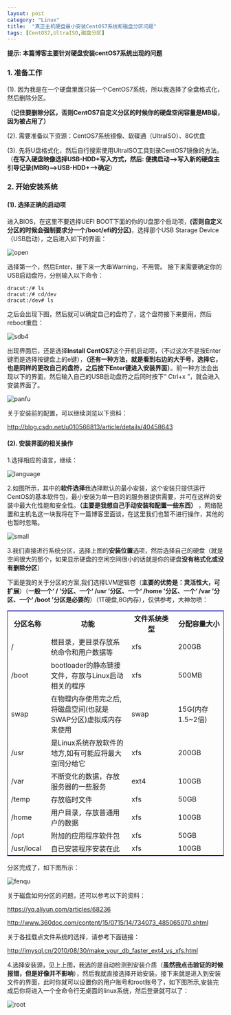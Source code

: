 ```yaml
---
layout: post
category: "Linux"
title:  "真正主机硬盘最小安装CentOS7系统和磁盘分区问题"
tags: [CentOS7,UltraISO,磁盘分区]
---
```

**提示: 本篇博客主要针对硬盘安装centOS7系统出现的问题**

### 1. 准备工作

   (1). 因为我是在一个硬盘里面只装一个CentOS7系统，所以我选择了全盘格式化，然后删除分区。

   **（记住要删除分区，否则CentOS7自定义分区的时候你的硬盘空闲容量是MB级，因为被占用了）**

   (2). 需要准备以下资源：CentOS7系统镜像、软碟通（UltraISO）、8G优盘

   (3). 先将U盘格式化，然后自行搜索使用UltraISO工具刻录CentOS7镜像的方法。（**在写入硬盘映像选择USB-HDD+写入方式，然后: 便携启动——>写入新的硬盘主引导记录(MBR)——>USB-HDD+——>确定**）

<!-- more -->
### 2. 开始安装系统
    
#### (1). 选择正确的启动项

   进入BIOS，在这里不要选择UEFI BOOT下面的你的U盘那个启动项，**(否则自定义分区的时候会强制要求分一个/boot/efi的分区)**，选择那个USB Starage Device（USB启动），之后进入如下的界面：

   ![open](http://oyqo0q1a2.bkt.clouddn.com/open.jpg)

   选择第一个，然后Enter，接下来一大串Warning，不用管。
   接下来需要确定你的USB启动盘符，分别输入以下命令：

    dracut:/# ls
    dracut:/# cd/dev
    dracut:/dev# ls

   之后会出现下图，然后就可以确定自己的盘符了，这个盘符接下来要用，然后reboot重启：

   ![sdb4](http://oyqo0q1a2.bkt.clouddn.com/sdb4.jpg)

   出现界面后，还是选择**Install CentOS7**这个开机启动项，（不过这次不是按Enter键而是选择按键盘上的e键），**（还有一种方法，就是看到右边的大于号，选择它，也是同样的更改自己的盘符，之后按下Enter键进入安装界面）**。前一种方法会出现以下的界面，然后输入自己的USB启动盘符之后同时按下“ Ctrl+x ”，就会进入安装界面了。

   ![panfu](http://oyqo0q1a2.bkt.clouddn.com/panfu.jpg)

   关于安装前的配置，可以继续浏览以下资料：

   <http://blog.csdn.net/u010566813/article/details/40458643>

#### (2). 安装界面的相关操作

   1.选择相应的语言，继续：

   ![language](http://oyqo0q1a2.bkt.clouddn.com/language.jpg)

   2.如图所示，其中的**软件选择**我选择默认的最小安装，这个安装只提供运行CentOS的基本软件包，最小安装为单一目的的服务器提供需要，并可在这样的安装中最大化性能和安全性。**（主要是我想自己手动安装和配置一些东西）** ，网络配置和主机名这一块我将在下一篇博客里面谈，在这里我们也暂不进行操作，其他的也暂时忽略。

   ![small](http://oyqo0q1a2.bkt.clouddn.com/small.jpg)

   3.我们直接进行系统分区，选择上图的**安装位置**选项，然后选择自己的硬盘（就是空间很大的那个，如果显示硬盘的空闲空间很小的话就是你的硬盘**没有格式化或没有删除分区**）

   下面是我的关于分区的方案,我们选择LVM逻辑卷（**主要的优势是：灵活性大，可扩展**）（**一般一个‘ / ’分区、一个‘ /usr ’分区、一个‘ /home ’分区、一个‘ /var ’分区、一个‘ /boot ’分区是必要的**）（1T硬盘,8G内存），仅供参考，大神勿喷：

   <table style="border:1px solid Blue">
      <tr>
       <th width="80px">分区名称</th>
       <th width="220px">功能</th>
       <th width="120px">文件系统类型</th>
       <th width="120px">分配容量大小</th>
      </tr>
      <tr>
        <td>/</td>
        <td>根目录，更目录存放系统命令和用户数据等</td>
        <td>xfs</td>
        <td>200GB</td>
      </tr>
      <tr>
        <td>/boot</td>
        <td>bootloader的静态链接文件，存放与Linux启动相关的程序</td>
        <td>xfs</td>
        <td>500MB</td>
      </tr>
      <tr>
        <td>swap</td>
        <td>在物理内存使用完之后,将磁盘空间(也就是SWAP分区)虚拟成内存来使用</td>
        <td>swap</td>
        <td>15G(内存1.5~2倍)</td>
      </tr>
      <tr>
        <td>/usr</td>
        <td>是Linux系统存放软件的地方,如有可能应将最大空间分给它</td>
        <td>xfs</td>
        <td>200GB</td>
      </tr>
      <tr>
        <td>/var</td>
        <td>不断变化的数据，存放服务器的一些服务</td>
        <td>ext4</td>
        <td>100GB</td>
      </tr>
      <tr>
        <td>/temp</td>
        <td>存放临时文件</td>
        <td>xfs</td>
        <td>50GB</td>
      </tr>
      <tr>
        <td>/home</td>
        <td>用户目录，存放普通用户的数据</td>
        <td>xfs</td>
        <td>100GB</td>
      </tr>
      <tr>
        <td>/opt</td>
        <td>附加的应用程序软件包</td>
        <td>xfs</td>
        <td>50GB</td>
      </tr>
      <tr>
        <td>/usr/local</td>
        <td>自已安装程序安装在此</td>
        <td>xfs</td>
        <td>100GB</td>
      </tr>
    </table>

   分区完成了，如下图所示：

   ![fenqu](http://oyqo0q1a2.bkt.clouddn.com/fenqu.jpg)

   关于磁盘如何分区的问题，还可以参考以下的资料：

   <https://yq.aliyun.com/articles/68236>

   <http://www.360doc.com/content/15/0715/14/734073_485065070.shtml>

   关于各挂载点文件系统的选择，请参考下面链接：

   <http://imysql.cn/2010/08/30/make_your_db_faster_ext4_vs_xfs.html>

   4.选择安装源，见上上图，我选的是自动检测到安装介质（**虽然我点击验证的时候报错，但是好像并不影响**），然后我就直接选择开始安装。接下来就是进入到安装文件的界面，此时你就可以设置你的用户账号和root账号了，如下图所示,安装完成后你将进入一个全命令行无桌面的linux系统，然后登录就可以了：

   ![root](http://oyqo0q1a2.bkt.clouddn.com/root.jpg)






   

 














